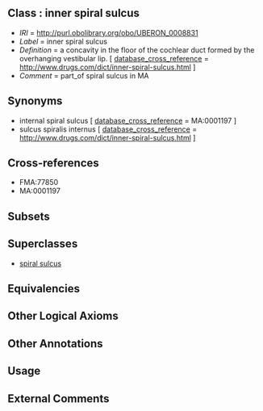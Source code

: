 
## Class : inner spiral sulcus

 * *IRI* = http://purl.obolibrary.org/obo/UBERON_0008831
 * *Label* = inner spiral sulcus
 * *Definition* = a concavity in the floor of the cochlear duct formed by the overhanging vestibular lip. [ [database_cross_reference](../../ef/oboInOwl#hasDbXref.md) = http://www.drugs.com/dict/inner-spiral-sulcus.html ]
 * *Comment* = part_of spiral sulcus in MA

## Synonyms

 * internal spiral sulcus [ [database_cross_reference](../../ef/oboInOwl#hasDbXref.md) = MA:0001197 ]
 * sulcus spiralis internus [ [database_cross_reference](../../ef/oboInOwl#hasDbXref.md) = http://www.drugs.com/dict/inner-spiral-sulcus.html ]

## Cross-references

 * FMA:77850
 * MA:0001197

## Subsets


## Superclasses

 * [spiral sulcus](../../UBERON/77/UBERON_0002277.md)

## Equivalencies


## Other Logical Axioms


## Other Annotations


## Usage


## External Comments

